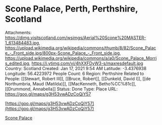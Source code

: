 # Scone Palace, Perth, Perthshire, Scotland

Attachments: https://dimg.visitscotland.com/wsimgs/Aerial%20Scone%20MASTER-1_613484483.jpg, https://upload.wikimedia.org/wikipedia/commons/thumb/8/82/Scone_Palace_-_Front_side.jpg/800px-Scone_Palace_-_Front_side.jpg, https://upload.wikimedia.org/wikipedia/commons/a/a0/Scone_Palace_Morris_edited.jpg, https://i.ytimg.com/vi/4hXXFDyW3-s/maxresdefault.jpg
Country: Scotland
Created: Jan 17, 2021 9:54 AM
Latitude: -3.4376938
Longitude: 56.4223972
People Count: 6
Region: Perthshire
Related to People: [[Stewart, Robert III]], [[Bruce, Robert]], [[Dunkeld, David I]], [[de Northumbria, Maud (Matilda)]], [[MacKenneth, Betho%CC%81c]], [[Drummond, Annabella]]
Status: Done
Type: Place
URL: https://goo.gl/maps/g3H53vwADzCoQiY57

[https://goo.gl/maps/g3H53vwADzCoQiY57](https://goo.gl/maps/g3H53vwADzCoQiY57)

[Scone Palace](https://en.wikipedia.org/wiki/Scone_Palace)